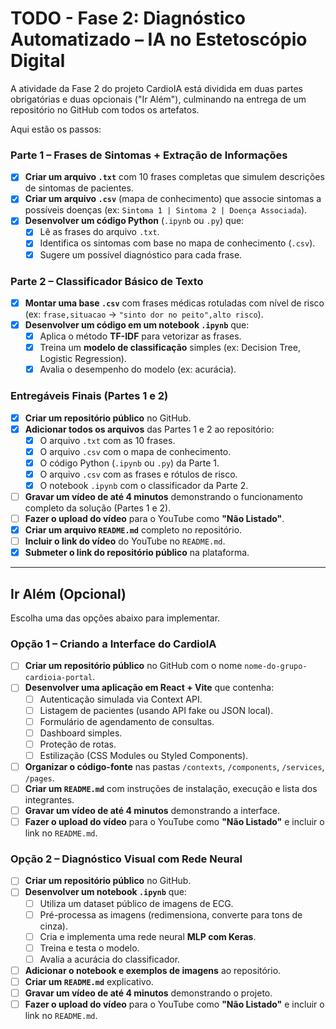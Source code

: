 # TODO - Fase 2: Diagnóstico Automatizado – IA no Estetoscópio Digital

A atividade da Fase 2 do projeto CardioIA está dividida em duas partes obrigatórias e duas opcionais ("Ir Além"), culminando na entrega de um repositório no GitHub com todos os artefatos.

Aqui estão os passos:

### Parte 1 – Frases de Sintomas + Extração de Informações

- [x] **Criar um arquivo `.txt`** com 10 frases completas que simulem descrições de sintomas de pacientes.
- [x] **Criar um arquivo `.csv`** (mapa de conhecimento) que associe sintomas a possíveis doenças (ex: `Sintoma 1 | Sintoma 2 | Doença Associada`).
- [x] **Desenvolver um código Python** (`.ipynb` ou `.py`) que:
    - [x] Lê as frases do arquivo `.txt`.
    - [x] Identifica os sintomas com base no mapa de conhecimento (`.csv`).
    - [x] Sugere um possível diagnóstico para cada frase.

### Parte 2 – Classificador Básico de Texto

- [x] **Montar uma base `.csv`** com frases médicas rotuladas com nível de risco (ex: `frase,situacao` -> `"sinto dor no peito",alto risco`).
- [x] **Desenvolver um código em um notebook `.ipynb`** que:
    - [x] Aplica o método **TF-IDF** para vetorizar as frases.
    - [x] Treina um **modelo de classificação** simples (ex: Decision Tree, Logistic Regression).
    - [x] Avalia o desempenho do modelo (ex: acurácia).

### Entregáveis Finais (Partes 1 e 2)

- [x] **Criar um repositório público** no GitHub.
- [x] **Adicionar todos os arquivos** das Partes 1 e 2 ao repositório:
    - [x] O arquivo `.txt` com as 10 frases.
    - [x] O arquivo `.csv` com o mapa de conhecimento.
    - [x] O código Python (`.ipynb` ou `.py`) da Parte 1.
    - [x] O arquivo `.csv` com as frases e rótulos de risco.
    - [x] O notebook `.ipynb` com o classificador da Parte 2.
- [ ] **Gravar um vídeo de até 4 minutos** demonstrando o funcionamento completo da solução (Partes 1 e 2).
- [ ] **Fazer o upload do vídeo** para o YouTube como **"Não Listado"**.
- [x] **Criar um arquivo `README.md`** completo no repositório.
- [ ] **Incluir o link do vídeo** do YouTube no `README.md`.
- [x] **Submeter o link do repositório público** na plataforma.

---

## Ir Além (Opcional)

Escolha uma das opções abaixo para implementar.

### Opção 1 – Criando a Interface do CardioIA

- [ ] **Criar um repositório público** no GitHub com o nome `nome-do-grupo-cardioia-portal`.
- [ ] **Desenvolver uma aplicação em React + Vite** que contenha:
    - [ ] Autenticação simulada via Context API.
    - [ ] Listagem de pacientes (usando API fake ou JSON local).
    - [ ] Formulário de agendamento de consultas.
    - [ ] Dashboard simples.
    - [ ] Proteção de rotas.
    - [ ] Estilização (CSS Modules ou Styled Components).
- [ ] **Organizar o código-fonte** nas pastas `/contexts`, `/components`, `/services`, `/pages`.
- [ ] **Criar um `README.md`** com instruções de instalação, execução e lista dos integrantes.
- [ ] **Gravar um vídeo de até 4 minutos** demonstrando a interface.
- [ ] **Fazer o upload do vídeo** para o YouTube como **"Não Listado"** e incluir o link no `README.md`.

### Opção 2 – Diagnóstico Visual com Rede Neural

- [ ] **Criar um repositório público** no GitHub.
- [ ] **Desenvolver um notebook `.ipynb`** que:
    - [ ] Utiliza um dataset público de imagens de ECG.
    - [ ] Pré-processa as imagens (redimensiona, converte para tons de cinza).
    - [ ] Cria e implementa uma rede neural **MLP com Keras**.
    - [ ] Treina e testa o modelo.
    - [ ] Avalia a acurácia do classificador.
- [ ] **Adicionar o notebook e exemplos de imagens** ao repositório.
- [ ] **Criar um `README.md`** explicativo.
- [ ] **Gravar um vídeo de até 4 minutos** demonstrando o projeto.
- [ ] **Fazer o upload do vídeo** para o YouTube como **"Não Listado"** e incluir o link no `README.md`.
